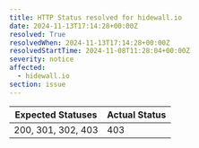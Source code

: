 ```yaml
---
title: HTTP Status resolved for hidewall.io
date: 2024-11-13T17:14:28+00:00Z
resolved: True
resolvedWhen: 2024-11-13T17:14:28+00:00Z
resolvedStartTime: 2024-11-08T11:28:04+00:00Z
severity: notice
affected:
  - hidewall.io
section: issue
---
```


| Expected Statuses | Actual Status  |
|-------------------|----------------|
| 200, 301, 302, 403 | 403 |
